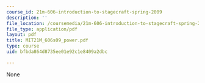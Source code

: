 ```yaml
---
course_id: 21m-606-introduction-to-stagecraft-spring-2009
description: ''
file_location: /coursemedia/21m-606-introduction-to-stagecraft-spring-2009/bfbda864d8735ee01e92c1e8409a2dbc_MIT21M_606s09_power.pdf
file_type: application/pdf
layout: pdf
title: MIT21M_606s09_power.pdf
type: course
uid: bfbda864d8735ee01e92c1e8409a2dbc

---
```

None